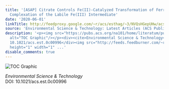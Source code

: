 ```yaml
---
title: '[ASAP] Citrate Controls Fe(II)-Catalyzed Transformation of Ferrihydrite by
  Complexation of the Labile Fe(III) Intermediate'
date: '2020-06-01'
linkTitle: http://feedproxy.google.com/~r/acs/esthag/~3/NVQsHGepUHw/acs.est.0c00996
source: 'Environmental Science & Technology: Latest Articles (ACS Publications)'
description: '<p><img src="https://pubs.acs.org/na101/home/literatum/publisher/achs/journals/content/esthag/0/esthag.ahead-of-print/acs.est.0c00996/20200601/images/medium/es0c00996_0006.gif"
  alt="TOC Graphic"/></p><div><cite>Environmental Science & Technology</cite></div><div>DOI:
  10.1021/acs.est.0c00996</div><img src="http://feeds.feedburner.com/~r/acs/esthag/~4/NVQsHGepUHw"
  height="1" width="1" ...'
disable_comments: true
---
```

<p><img src="https://pubs.acs.org/na101/home/literatum/publisher/achs/journals/content/esthag/0/esthag.ahead-of-print/acs.est.0c00996/20200601/images/medium/es0c00996_0006.gif" alt="TOC Graphic"/></p><div><cite>Environmental Science & Technology</cite></div><div>DOI: 10.1021/acs.est.0c00996</div><img src="http://feeds.feedburner.com/~r/acs/esthag/~4/NVQsHGepUHw" height="1" width="1" ...